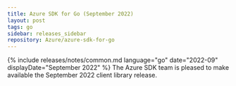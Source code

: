 ```yaml
---
title: Azure SDK for Go (September 2022)
layout: post
tags: go
sidebar: releases_sidebar
repository: Azure/azure-sdk-for-go
---
```

{% include releases/notes/common.md language="go" date="2022-09" displayDate="September 2022" %}
The Azure SDK team is pleased to make available the September 2022 client library release.